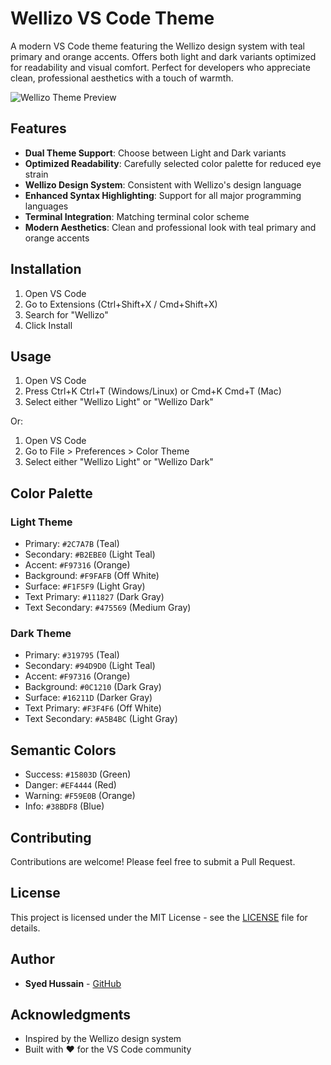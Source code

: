 # Wellizo VS Code Theme

A modern VS Code theme featuring the Wellizo design system with teal primary and orange accents. Offers both light and dark variants optimized for readability and visual comfort. Perfect for developers who appreciate clean, professional aesthetics with a touch of warmth.

![Wellizo Theme Preview](https://raw.githubusercontent.com/Syed-Hussain/wellizo-vscode-theme/main/images/preview.png)

## Features

- **Dual Theme Support**: Choose between Light and Dark variants
- **Optimized Readability**: Carefully selected color palette for reduced eye strain
- **Wellizo Design System**: Consistent with Wellizo's design language
- **Enhanced Syntax Highlighting**: Support for all major programming languages
- **Terminal Integration**: Matching terminal color scheme
- **Modern Aesthetics**: Clean and professional look with teal primary and orange accents

## Installation

1. Open VS Code
2. Go to Extensions (Ctrl+Shift+X / Cmd+Shift+X)
3. Search for "Wellizo"
4. Click Install

## Usage

1. Open VS Code
2. Press Ctrl+K Ctrl+T (Windows/Linux) or Cmd+K Cmd+T (Mac)
3. Select either "Wellizo Light" or "Wellizo Dark"

Or:

1. Open VS Code
2. Go to File > Preferences > Color Theme
3. Select either "Wellizo Light" or "Wellizo Dark"

## Color Palette

### Light Theme
- Primary: `#2C7A7B` (Teal)
- Secondary: `#B2EBE0` (Light Teal)
- Accent: `#F97316` (Orange)
- Background: `#F9FAFB` (Off White)
- Surface: `#F1F5F9` (Light Gray)
- Text Primary: `#111827` (Dark Gray)
- Text Secondary: `#475569` (Medium Gray)

### Dark Theme
- Primary: `#319795` (Teal)
- Secondary: `#94D9D0` (Light Teal)
- Accent: `#F97316` (Orange)
- Background: `#0C1210` (Dark Gray)
- Surface: `#16211D` (Darker Gray)
- Text Primary: `#F3F4F6` (Off White)
- Text Secondary: `#A5B4BC` (Light Gray)

## Semantic Colors
- Success: `#15803D` (Green)
- Danger: `#EF4444` (Red)
- Warning: `#F59E0B` (Orange)
- Info: `#38BDF8` (Blue)

## Contributing

Contributions are welcome! Please feel free to submit a Pull Request.

## License

This project is licensed under the MIT License - see the [LICENSE](LICENSE) file for details.

## Author

- **Syed Hussain** - [GitHub](https://github.com/Syed-Hussain)

## Acknowledgments

- Inspired by the Wellizo design system
- Built with ❤️ for the VS Code community 